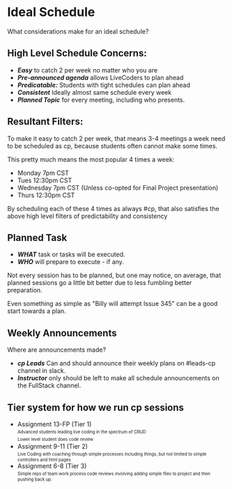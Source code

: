 # Ideal Schedule

What considerations make for an ideal schedule?

## High Level Schedule Concerns:

- _**Easy**_ to catch 2 per week no matter who you are
- _**Pre-announced agenda**_ allows LiveCoders to plan ahead
- _**Predicatable:**_ Students with tight schedules can plan ahead
- _**Consistent**_ Ideally almost same schedule every week
- _**Planned Topic**_ for every meeting, including who presents.

## Resultant Filters:

To make it easy to catch 2 per week, that means 3-4 meetings a week need to be scheduled as cp, because students often
cannot make some times.

This pretty much means the most popular 4 times a week:

- Monday 7pm CST
- Tues 12:30pm CST
- Wednesday 7pm CST (Unless co-opted for Final Project presentation)
- Thurs 12:30pm CST

By scheduling each of these 4 times as always #cp, that also satisfies the above high level filters of predictability
and consistency

## Planned Task

- _**WHAT**_ task or tasks will be executed.
- _**WHO**_ will prepare to execute - if any.

Not every session has to be planned, but one may notice, on average, that planned sessions go a little bit better due to
less fumbling better preparation.

Even something as simple as "Billy will attempt Issue 345" can be a good start towards a plan.

## Weekly Announcements

Where are announcements made?

- _**cp Leads**_ Can and should announce their weekly plans on #leads-cp channel in slack.
- _**Instructor**_ only should be left to make all schedule announcements on the FullStack channel.

## Tier system for how we run cp sessions

- Assignment 13-FP (Tier 1)</br>
  <sub><sup>Advanced students leading live coding in the spectrum of CRUD</sub></sub></br>
  <sub><sup> Lower level student does code review</sub></sup></br>
- Assignment 9-11 (Tier 2)</br>
  <sub><sup> Live Coding with coaching through simple processes including things, but not limited to simple controllers
  and html pages </sub></sup></br>
- Assignment 6-8 (Tier 3)</br>
  <sub><sup> Simple reps of team work process code reviews involving adding simple files to project and then pushing
  back up. </sub></sup></br>
